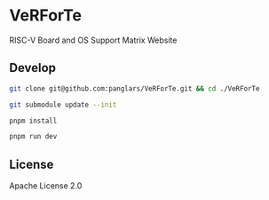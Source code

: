 # VeRForTe

RISC-V Board and OS Support Matrix Website

## Develop

```bash
git clone git@github.com:panglars/VeRForTe.git && cd ./VeRForTe

git submodule update --init

pnpm install

pnpm run dev
```

## License

Apache License 2.0
